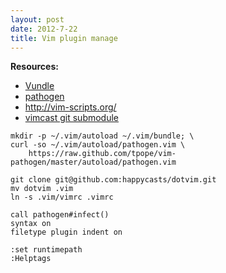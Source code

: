 ```yaml
---
layout: post
date: 2012-7-22
title: Vim plugin manage
---
```

__Resources:__

- [Vundle](https://github.com/gmarik/vundle)
- [pathogen](https://github.com/tpope/vim-pathogen)
- <http://vim-scripts.org/>
- [vimcast git submodule](http://vimcasts.org/episodes/synchronizing-plugins-with-git-submodules-and-pathogen/)


~~~
mkdir -p ~/.vim/autoload ~/.vim/bundle; \
curl -so ~/.vim/autoload/pathogen.vim \
    https://raw.github.com/tpope/vim-pathogen/master/autoload/pathogen.vim
~~~

~~~
git clone git@github.com:happycasts/dotvim.git
mv dotvim .vim
ln -s .vim/vimrc .vimrc
~~~


~~~
call pathogen#infect()
syntax on
filetype plugin indent on
~~~

~~~
:set runtimepath
:Helptags
~~~

